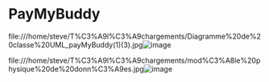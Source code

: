 # PayMyBuddy
file:///home/steve/T%C3%A9l%C3%A9chargements/Diagramme%20de%20classe%20UML_payMyBuddy(1)(3).jpg![image](https://user-images.githubusercontent.com/94161747/223648878-b8f0697b-e078-4f9a-860a-46db1b85f2df.png)


file:///home/steve/T%C3%A9l%C3%A9chargements/mod%C3%A8le%20physique%20de%20donn%C3%A9es.jpg![image](https://user-images.githubusercontent.com/94161747/221842665-b5a8fa3b-4c7c-4950-8fbb-35661c3f167c.png)

